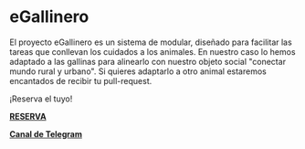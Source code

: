 # eGallinero
El proyecto eGallinero es un sistema de modular, diseñado para facilitar las tareas que conllevan los cuidados a los animales. En nuestro caso lo hemos adaptado a las gallinas para alinearlo con nuestro objeto social "conectar mundo rural y urbano". Si quieres adaptarlo a otro animal estaremos encantados de recibir tu pull-request.

¡Reserva el tuyo!

[**RESERVA**](https://www.voluta.coop/#contacto)  

[**Canal de Telegram**](https://t.me/eGallinero)  

